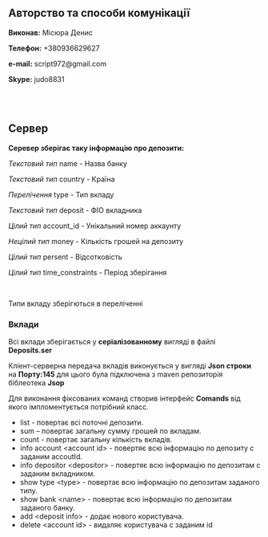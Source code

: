 <h2>Авторство та способи комунікації</h2>
<p><b>Виконав:</b> Місюра Денис </p>
<p><b>Телефон:</b> +380936629627</p>
<p><b>e-mail:</b> script972@gmail.com</p>
<p><b>Skype:</b> judo8831</p>
<br>
<br>

<h2>Сервер</h2>
<p><b>Серевер зберігає таку інформацію про депозити:</b></p>
    <p><i>Текстовий тип</i> name - Назва банку</p> 
    <p><i>Текстовий тип</i> country - Країна</p>
    <p><i>Перелічення</i> type - Тип вкладу</p>
    <p><i>Текстовий тип</i> deposit - ФІО вкладника</p>
    <p><i>Цілий тип</i> account_id - Унікальний номер аккаунту</p>
    <p><i>Нецілий тип</i> money - Кількість грошей на депозиту</p>
    <p><i>Цілий тип</i> persent - Відсотковість</p>
    <p><i>Цілий тип</i> time_constraints - Період зберігання</p>
 <br>
 <p>Типи вкладу зберігються в переліченні</p>
 <h3>  Вклади</h3>
 <p>Всі вклади зберігається у <b>серіалізованному</b> вигляді в файлі <b>Deposits.ser</b></p>
 <p>Кліент-серверна передача вкладів виконується у вигляді <b>Json строки</b> на <b>Порту:145</b> для цього була підключена з maven репозиторія біблеотека <b>Jsop</b> </p>
 
 <p>Для виконання фіксованих команд створив інтерфейс <b>Comands</b> від якого імпломентується потрібний класс.</p>
 <ul>
  <li>list - повертає всі поточні депозити.</li> 
  <li>sum – повертає загальну сумму грошей по вкладам.</li>
  <li>count - повертає загальну кількість вкладів.</li>
  <li> info account &ltaccount id&gt - повертяє всю інформацію по депозиту с заданим accoutId.</li>
  <li>info depositor &ltdepositor&gt - повертяє всю інформацію по депозитам с заданим вкладником.</li>
  <li>show type &lttype&gt - повертає всю інформацію по депозитам заданого типу.</li>
  <li>show bank &ltname&gt - повертає всю інформацію по депозитам заданого банку.</li>
  <li>add &ltdeposit info&gt - додає нового користувача.</li>
  <li>delete &ltaccount id&gt - видаляє користувача с заданим id</li>

 </ul>
  
 
